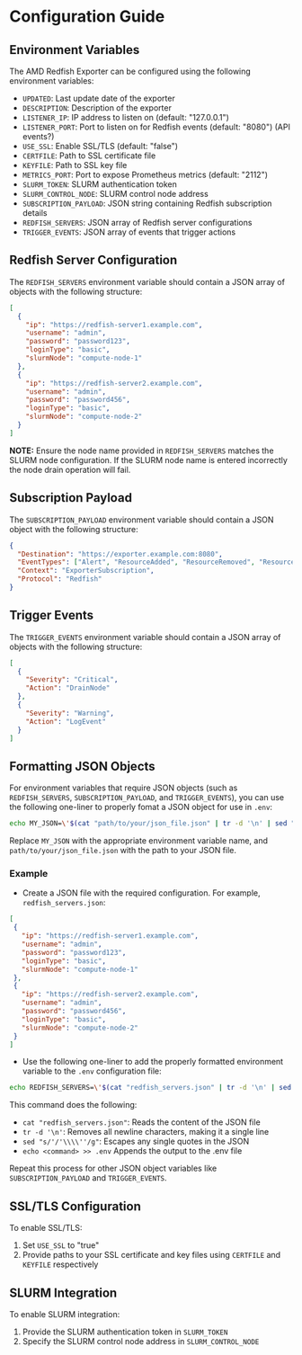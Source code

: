 # Configuration Guide

## Environment Variables

The AMD Redfish Exporter can be configured using the following environment variables:

- `UPDATED`: Last update date of the exporter
- `DESCRIPTION`: Description of the exporter
- `LISTENER_IP`: IP address to listen on (default: "127.0.0.1")
- `LISTENER_PORT`: Port to listen on for Redfish events (default: "8080")  (API events?)
- `USE_SSL`: Enable SSL/TLS (default: "false")
- `CERTFILE`: Path to SSL certificate file
- `KEYFILE`: Path to SSL key file
- `METRICS_PORT`: Port to expose Prometheus metrics (default: "2112")
- `SLURM_TOKEN`: SLURM authentication token
- `SLURM_CONTROL_NODE`: SLURM control node address
- `SUBSCRIPTION_PAYLOAD`: JSON string containing Redfish subscription details
- `REDFISH_SERVERS`: JSON array of Redfish server configurations
- `TRIGGER_EVENTS`: JSON array of events that trigger actions

## Redfish Server Configuration

The `REDFISH_SERVERS` environment variable should contain a JSON array of objects with the following structure:

```json
[
  {
    "ip": "https://redfish-server1.example.com",
    "username": "admin",
    "password": "password123",
    "loginType": "basic",
    "slurmNode": "compute-node-1"
  },
  {
    "ip": "https://redfish-server2.example.com",
    "username": "admin",
    "password": "password456",
    "loginType": "basic",
    "slurmNode": "compute-node-2"
  }
]
```

**NOTE:** Ensure the node name provided in `REDFISH_SERVERS` matches the SLURM node configuration. If the SLURM node name is entered incorrectly the node drain operation will fail.

## Subscription Payload

The `SUBSCRIPTION_PAYLOAD` environment variable should contain a JSON object with the following structure:

```json
{
  "Destination": "https://exporter.example.com:8080",
  "EventTypes": ["Alert", "ResourceAdded", "ResourceRemoved", "ResourceUpdated", "StatusChange"],
  "Context": "ExporterSubscription",
  "Protocol": "Redfish"
}
```

## Trigger Events

The `TRIGGER_EVENTS` environment variable should contain a JSON array of objects with the following structure:

```json
[
  {
    "Severity": "Critical",
    "Action": "DrainNode"
  },
  {
    "Severity": "Warning",
    "Action": "LogEvent"
  }
]
```

## Formatting JSON Objects

For environment variables that require JSON objects (such as `REDFISH_SERVERS`, `SUBSCRIPTION_PAYLOAD`, and `TRIGGER_EVENTS`), you can use the following one-liner to properly fomat a JSON object for use in `.env`:

```bash
echo MY_JSON=\'$(cat "path/to/your/json_file.json" | tr -d '\n' | sed "s/'/'\\\\''/g")\'  >> .env
```

Replace `MY_JSON` with the appropriate environment variable name, and `path/to/your/json_file.json` with the path to your JSON file.

### Example

- Create a JSON file with the required configuration. For example, `redfish_servers.json`:

```json
[
 {
   "ip": "https://redfish-server1.example.com",
   "username": "admin",
   "password": "password123",
   "loginType": "basic",
   "slurmNode": "compute-node-1"
 },
 {
   "ip": "https://redfish-server2.example.com",
   "username": "admin",
   "password": "password456",
   "loginType": "basic",
   "slurmNode": "compute-node-2"
 }
]
```

- Use the following one-liner to add the properly formatted environment variable to the `.env` configuration file:

```bash
echo REDFISH_SERVERS=\'$(cat "redfish_servers.json" | tr -d '\n' | sed "s/'/'\\\\''/g")\' >> .env
```

This command does the following:

- `cat "redfish_servers.json"`: Reads the content of the JSON file
- `tr -d '\n'`: Removes all newline characters, making it a single line
- `sed "s/'/'\\\\''/g"`: Escapes any single quotes in the JSON
- `echo <command> >> .env` Appends the output to the .env file

Repeat this process for other JSON object variables like `SUBSCRIPTION_PAYLOAD` and `TRIGGER_EVENTS`.

## SSL/TLS Configuration

To enable SSL/TLS:

1. Set `USE_SSL` to "true"
2. Provide paths to your SSL certificate and key files using `CERTFILE` and `KEYFILE` respectively

## SLURM Integration

To enable SLURM integration:

1. Provide the SLURM authentication token in `SLURM_TOKEN`
2. Specify the SLURM control node address in `SLURM_CONTROL_NODE`
